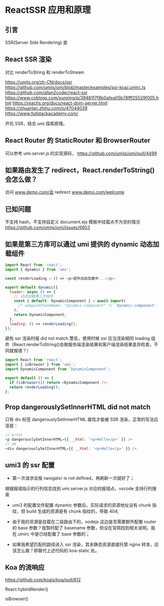 # ReactSSR 应用和原理

## 引言

SSR(Server Side Rendering) 是

## React SSR 渲染

对比 renderToString 和 renderToStream

https://umijs.org/zh-CN/docs/ssr
https://github.com/umijs/umi/blob/master/examples/ssr-koa/.umirc.ts
https://github.com/allan2coder/react-ssr
https://www.cnblogs.com/xunxing/p/39481f7f8b0afea05b78fff25529f005.html
https://reactjs.org/docs/react-dom-server.html
https://zhuanlan.zhihu.com/p/47044039
https://www.fullstackacademy.com/

开坑 SSR，结合 umi 探索原理。

## React Router 的 StaticRouter 和 BrowserRouter

可以参考 umi.server.js 的实现源码，
https://github.com/umijs/umi/pull/4499

## 如果路由发生了 redirect，React.renderToString()会怎么做？

访问 www.demo.com/会 redirect www.demo.com/welcome

## 已知问题

不支持 hash，不支持自定义 document.ejs 模板中挂载点不为空的情况
https://github.com/umijs/umi/issues/6653

## 如果是第三方库可以通过 umi 提供的 dynamic 动态加载组件

```js
import React from 'react';
import { dynamic } from 'umi';

const renderLoading = () => <p>组件动态加载中...</p>;

export default dynamic({
  loader: async () => {
    // 动态加载第三方组件
    const { default: DynamicComponent } = await import(
      /* webpackChunkName: "dynamic-component" */ 'dynamic-component'
    );
    return DynamicComponent;
  },
  loading: () => renderLoading(),
});
```

避免 ssr 渲染时报 did not match.警告，使用时候 ssr 应当渲染相同 loading 组件（React.renderToString()会做服务端渲染结果和客户端渲染结果差异检查，不同就报错？）

```js
import React from 'react';
import { isBrowser } from 'umi';
import DynamicComponent from 'DynamicComponent';

export default () => {
  if (isBrowser()) return <DynamicComponent />;
  return renderLoading();
};
```

## Prop dangerouslySetInnerHTML did not match

只有 div 标签 dangerouslySetInnerHTML 属性才能被 SSR 渲染，正常的写法应该是：

```js
// error
<p dangerouslySetInnerHTML={{ __html: '<p>Hello</p>' }} />
// ok
<div dangerouslySetInnerHTML={{ __html: '<p>Hello</p>' }} />
```

## umi3 的 ssr 配置

- 第一次请求会报 navigator is not defined，再刷新一次就好了；

根据报错指示的行列信息找到 umi.server.js 对应的报错点，vscode 支持行列搜索

- umi3 的配置文件配置 dynamic 参数后，实际请求的资源地址没有 chunk 指纹，但 build 生成的资源是有 chunk 指纹的，导致 404;

- 由于我的资源是挂载在二级路由下的，nodejs 这边是否需要额外配置 router 的 base 参数？我暂时配了 basename 参数，但没在官网找到相关说明。我在.umirc 中是已经配置了 base 参数的；
- 如果我希望匹配的路径进入 ssr 渲染，其余静态资源直接托管 nginx 转发，应该怎么做？即替代上述代码的 koa-static 处。

## Koa 的流响应

https://github.com/koajs/koa/pull/612

React.hybirdRender()

isBrowser()

